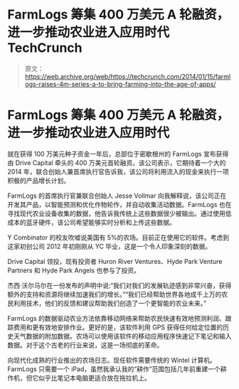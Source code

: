 # FarmLogs 筹集 400 万美元 A 轮融资，进一步推动农业进入应用时代 TechCrunch

> 原文：<https://web.archive.org/web/https://techcrunch.com/2014/01/15/farmlogs-raises-4m-series-a-to-bring-farming-into-the-age-of-apps/>

# FarmLogs 筹集 400 万美元 A 轮融资，进一步推动农业进入应用时代

就在获得 100 万美元种子资金一年后，总部位于密歇根州的 FarmLogs 宣布获得由 Drive Capital 牵头的 400 万美元首轮融资。该公司表示，它期待着一个大的 2014 年，联合创始人兼首席执行官告诉我，该公司将利用流入的现金来执行一项积极的产品增长计划。

FarmLogs 的首席执行官兼联合创始人 Jesse Vollmar 向我解释说，该公司正在开发其产品，以智能预测和优化作物轮作，并自动收集活动数据。FarmLogs 也在寻找现代农业设备收集的数据，他告诉我传统上这些数据很少被输出。通过使用低成本的蓝牙硬件，该公司希望能够实时分析和上传这些数据。

Y Combinator 的校友吹嘘说美国有 5%的农场。目前正在使用它的软件。考虑到这家初创公司 2012 年初刚刚从 YC 毕业，这是一个令人印象深刻的数据。

Drive Capital 领投，现有投资者 Huron River Ventures、Hyde Park Venture Partners 和 Hyde Park Angels 也参与了投资。

杰西·沃尔马尔在一份发布的声明中说:“我们对我们的发展轨迹感到非常兴奋，获得额外的支持和资源将继续加速我们的增长。”“我们已经帮助世界各地成千上万的农民利用技术，他们的反馈和建议帮助我们创造了一个更智能的农业未来。”

FarmLogs 的数据驱动农业方法依靠移动网络来帮助农民快速有效地预测利润、跟踪费用和更有效地安排作业。更好的是，该软件利用 GPS 获得任何给定位置的历史天气数据的附加数据。农场可以使用该软件的移动应用程序快速记下笔记和输入数据。对于这个古老的行业来说，这是一场彻底的革命。

向现代化成熟的行业推出的农场日志。现任软件需要传统的 Wintel 计算机。FarmLogs 只需要一个 iPad，虽然我承认我的“耕作”范围包括几年前重建一个耕作机，但它似乎比笔记本电脑更适合放在拖拉机上。